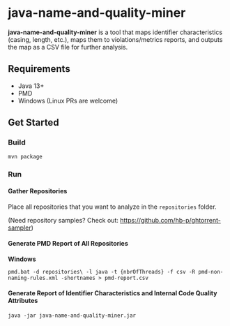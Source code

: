 # java-name-and-quality-miner

**java-name-and-quality-miner** is a tool that maps identifier characteristics (casing, length, etc.), maps them to 
violations/metrics reports, and outputs the map as a CSV file for further analysis.

## Requirements

* Java 13+
* PMD
* Windows (Linux PRs are welcome) 

## Get Started

### Build
```
mvn package
```

### Run

#### Gather Repositories

Place all repositories that you want to analyze in the `repositories` folder.

(Need repository samples? Check out: https://github.com/hb-p/ghtorrent-sampler)

#### Generate PMD Report of All Repositories

**Windows**
```
pmd.bat -d repositories\ -l java -t {nbrOfThreads} -f csv -R pmd-non-naming-rules.xml -shortnames > pmd-report.csv
```

#### Generate Report of Identifier Characteristics and Internal Code Quality Attributes
```
java -jar java-name-and-quality-miner.jar 
```
